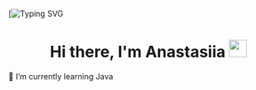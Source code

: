 [![Typing SVG](https://camo.githubusercontent.com/8e0b6fcd86c463db499ee7cc4e58d18466be8be7b2762e64ad52b4333d25308e/68747470733a2f2f6b6f6d617265762e636f6d2f67687076632f3f757365726e616d653d544b61746572696e6153267374796c653d706c617374696326636f6c6f723d626c7565)
<h1 align="center">Hi there, I'm Anastasiia <img src="https://github.com/blackcater/blackcater/raw/main/images/Hi.gif" height="32"/>  </h1>
🌱 I’m currently learning Java




<!--
**Stellareign/Stellareign** is a ✨ _special_ ✨ repository because its `README.md` (this file) appears on your GitHub profile.

Here are some ideas to get you started:

- 🔭 I’m currently working on ...
- 🌱 I’m currently learning ...
- 👯 I’m looking to collaborate on ...
- 🤔 I’m looking for help with ...
- 💬 Ask me about ...
- 📫 How to reach me: ...
- 😄 Pronouns: ...
- ⚡ Fun fact: ...
-->
